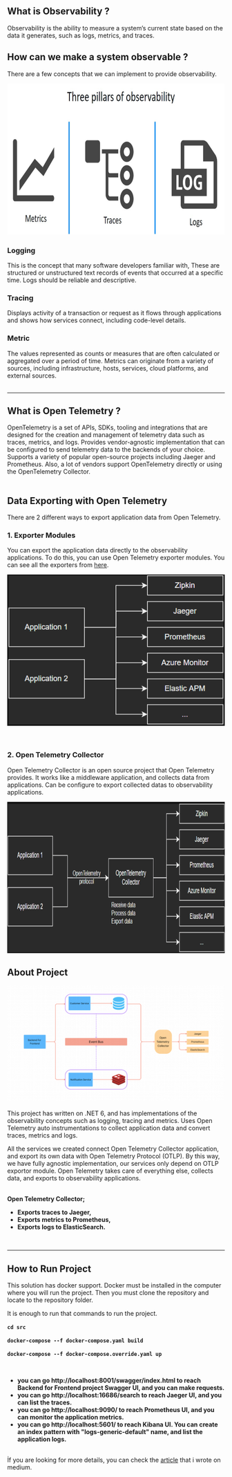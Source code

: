 ## What is Observability ?
Observability is the ability to measure a system’s current state based on the data it generates, such as logs, metrics, and traces.

## How can we make a system observable ?
There are a few concepts that we can implement to provide observability. 

 <img src="resources/observability2.jpeg" width="1000" height="350" title="Observability">
 
### Logging
This is the concept that many software developers familiar with, These are structured or unstructured text records of events that occurred at a specific time. Logs should be reliable and descriptive.
 
### Tracing
Displays activity of a transaction or request as it flows through applications and shows how services connect, including code-level details.


### Metric
The values represented as counts or measures that are often calculated or aggregated over a period of time. Metrics can originate from a variety of sources, including infrastructure, hosts, services, cloud platforms, and external sources. </br></br><hr>


## What is Open Telemetry ?
OpenTelemetry is a set of APIs, SDKs, tooling and integrations that are designed for the creation and management of telemetry data such as traces, metrics, and logs. Provides vendor-agnostic implementation that can be configured to send telemetry data to the backends of your choice. Supports a variety of popular open-source projects including Jaeger and Prometheus. Also, a lot of vendors support OpenTelemetry directly or using the OpenTelemetry Collector. </br></br>


## Data Exporting with Open Telemetry
There are 2 different ways to export application data from Open Telemetry.

### 1. Exporter Modules
You can export the application data directly to the observability applications. To do this, you can use Open Telemetry exporter modules. You can see all the exporters from <a href=https://github.com/open-telemetry/opentelemetry-dotnet/tree/main/src>here</a>.

<p align="center">
 <img src="resources/otelexport1.png"  width="600" height="350" title="Otel Exporters">
</p></br>

### 2. Open Telemetry Collector
Open Telemetry Collector is an open source project that Open Telemetry provides. It works like a middleware application, and collects data from applications. Can be configure to export collected datas to observability applications.

 <img src="resources/otelexport2.png" width="1000" height="350" title="Observability">


## About Project

 <img src="resources/architecture2.png"  title="Observability"></br></br>
This project has written on .NET 6, and has implementations of the observability concepts such as logging, tracing and metrics. Uses Open Telemetry auto instrumentations to collect application data and convert traces, metrics and logs.

 All the services we created connect Open Telemetry Collector application, and export its own data with Open Telemetry Protocol (OTLP). By this way, we have fully agnostic implementation, our services only depend on OTLP exportor module. Open Telemetry takes care of everything else,  collects data, and exports to observability applications. </br></br>

**Open Telemetry Collector;** 
- **Exports traces to Jaeger,**
- **Exports metrics to Prometheus,**
- **Exports logs to ElasticSearch.**

</br><hr>

## How to Run Project
This solution has docker support. Docker must be installed in the computer where you will run the project.
Then you must clone the repository and locate to the repository folder.

It is enough to run that commands to run the project.


**```cd src```**<p></p>
**```docker-compose --f docker-compose.yaml build```**<p></p>
**```docker-compose --f docker-compose.override.yaml up```**

</br>

- **you can go **http://localhost:8001/swagger/index.html** to reach Backend for Frontend project Swagger UI, and you can make requests.** 
- **you can go **http://localhost:16686/search** to reach Jaeger UI, and you can list the traces.**
- **you can go **http://localhost:9090/** to reach Prometheus UI, and you can monitor the application metrics.**
- **you can go **http://localhost:5601/** to reach Kibana UI. You can create an index pattern with "logs-generic-default" name, and list the application logs.**</br></br>

İf you are looking for more details, you can check the <a href=https://github.com/open-telemetry/opentelemetry-dotnet/tree/main/src>article</a> that i wrote on medium.
